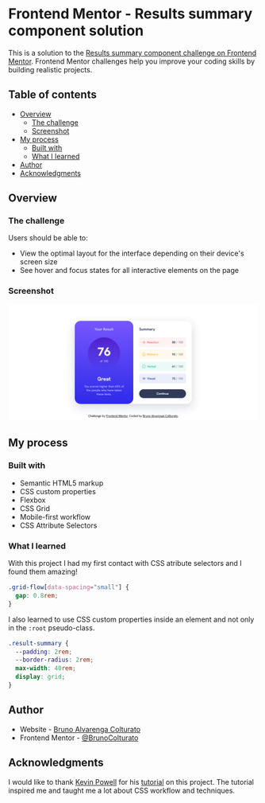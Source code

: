 # Frontend Mentor - Results summary component solution

This is a solution to the [Results summary component challenge on Frontend Mentor](https://www.frontendmentor.io/challenges/results-summary-component-CE_K6s0maV). Frontend Mentor challenges help you improve your coding skills by building realistic projects. 

## Table of contents

- [Overview](#overview)
  - [The challenge](#the-challenge)
  - [Screenshot](#screenshot)
- [My process](#my-process)
  - [Built with](#built-with)
  - [What I learned](#what-i-learned)
- [Author](#author)
- [Acknowledgments](#acknowledgments)

## Overview

### The challenge

Users should be able to:

- View the optimal layout for the interface depending on their device's screen size
- See hover and focus states for all interactive elements on the page

### Screenshot

![](./extra/screenshot.png)

## My process

### Built with

- Semantic HTML5 markup
- CSS custom properties
- Flexbox
- CSS Grid
- Mobile-first workflow
- CSS Attribute Selectors

### What I learned

With this project I had my first contact with CSS atribute selectors and I found them amazing! 

```css
.grid-flow[data-spacing="small"] {
  gap: 0.8rem;
}
```

I also learned to use CSS custom properties inside an element and not only in the `:root` pseudo-class.

```css
.result-summary {
  --padding: 2rem;
  --border-radius: 2rem;
  max-width: 40rem;
  display: grid;
}
```

## Author

- Website - [Bruno Alvarenga Colturato](brunocolturato.github.io)
- Frontend Mentor - [@BrunoColturato](https://www.frontendmentor.io/profile/BrunoColturato)

## Acknowledgments

I would like to thank [Kevin Powell](https://github.com/kevin-powell) for his [tutorial](https://www.youtube.com/watch?v=KqFAs5d3Yl8&list=WL) on this project. The tutorial inspired me and taught me a lot about CSS workflow and techniques. 
